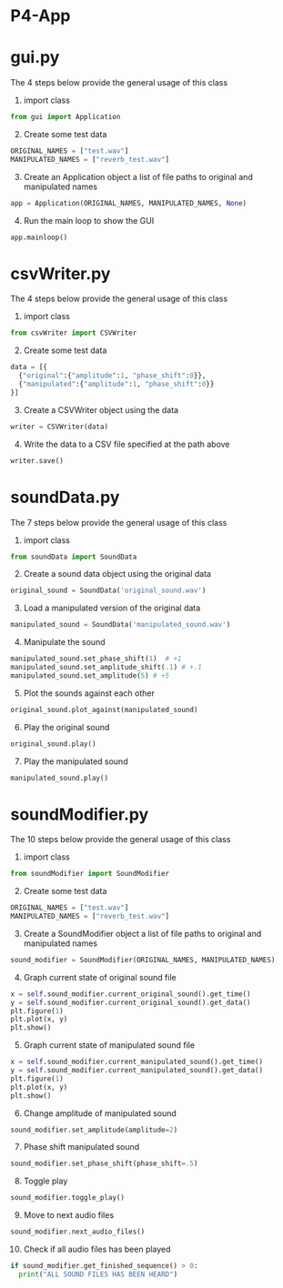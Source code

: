 # P4-App

# gui.py
The 4 steps below provide the general usage of this class

1. import class
```python
from gui import Application
```

2. Create some test data
```python
ORIGINAL_NAMES = ["test.wav"]
MANIPULATED_NAMES = ["reverb_test.wav"]
```

3. Create an Application object a list of file paths to original and manipulated names
```python
app = Application(ORIGINAL_NAMES, MANIPULATED_NAMES, None)
```

4. Run the main loop to show the GUI
```python
app.mainloop()
```

# csvWriter.py
The 4 steps below provide the general usage of this class

1. import class
```python
from csvWriter import CSVWriter
```

2. Create some test data
```python
data = [{
  {"original":{"amplitude":1, "phase_shift":0}},
  {"manipulated":{"amplitude":1, "phase_shift":0}}
}]
```

3. Create a CSVWriter object using the data
```python
writer = CSVWriter(data)
```

4. Write the data to a CSV file specified at the path above
```python
writer.save()
```

# soundData.py
The 7 steps below provide the general usage of this class

1. import class
```python
from soundData import SoundData
```

2. Create a sound data object using the original data
```python
original_sound = SoundData('original_sound.wav')
```

3. Load a manipulated version of the original data
```python
manipulated_sound = SoundData('manipulated_sound.wav')
```

4. Manipulate the sound
```python
manipulated_sound.set_phase_shift(1)  # +1
manipulated_sound.set_amplitude_shift(.1) # +.1
manipulated_sound.set_amplitude(5) # +5
```

5. Plot the sounds against each other
```python
original_sound.plot_against(manipulated_sound)
```

6. Play the original sound
```python
original_sound.play()
```

7. Play the manipulated sound
```python
manipulated_sound.play()
```

# soundModifier.py
The 10 steps below provide the general usage of this class

1. import class
```python
from soundModifier import SoundModifier
```

2. Create some test data
```python
ORIGINAL_NAMES = ["test.wav"]
MANIPULATED_NAMES = ["reverb_test.wav"]
```

3. Create a SoundModifier object a list of file paths to original and manipulated names
```python
sound_modifier = SoundModifier(ORIGINAL_NAMES, MANIPULATED_NAMES)
```

4. Graph current state of original sound file
```python
x = self.sound_modifier.current_original_sound().get_time()
y = self.sound_modifier.current_original_sound().get_data()
plt.figure(1)
plt.plot(x, y)
plt.show()
```

5. Graph current state of manipulated sound file
```python
x = self.sound_modifier.current_manipulated_sound().get_time()
y = self.sound_modifier.current_manipulated_sound().get_data()
plt.figure(1)
plt.plot(x, y)
plt.show()
```

6. Change amplitude of manipulated sound
```python
sound_modifier.set_amplitude(amplitude=2)
```

7. Phase shift manipulated sound
```python
sound_modifier.set_phase_shift(phase_shift=.5)
```

8. Toggle play
```python
sound_modifier.toggle_play()
```

9. Move to next audio files
```python
sound_modifier.next_audio_files()
```

10. Check if all audio files has been played
```python
if sound_modifier.get_finished_sequence() > 0:
  print("ALL SOUND FILES HAS BEEN HEARD")
```
